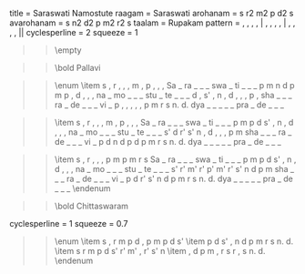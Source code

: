 title = Saraswati Namostute
raagam = Saraswati
arohanam = s r2 m2 p d2 s
avarohanam = s n2 d2 p m2 r2 s
taalam = Rupakam
pattern =  , , , , | , , , , | , , , ,  ||
cyclesperline = 2
squeeze = 1

>> \empty

>> \bold Pallavi

>> \enum
>> \item
s , r , , , m , p , , ,
Sa _ ra _ _ _ swa _ ti _ _ _
p m n d p m p , d , , ,
na _ mo _ _ _ stu _ te _ _ _
d , s' , n , d , , , p ,
sha _ _ _ ra _ de _ _ _ vi _
p , , , , , p m r s n. d.
dya _ _ _ _ _ pra _ de _ _ _

>> \item
s , r , , , m , p , , ,
Sa _ ra _ _ _ swa _ ti _ _ _
p m p d s' , n , d , , ,
na _ mo _ _ _ stu _ te _ _ _
s' d r' s' n , d , , , p m
sha _ _ _ ra _ de _ _ _ vi _
p d n d p d p m r s n. d.
dya _ _ _ _ _ pra _ de _ _ _

>> \item
s , r , , , p m p m r s
Sa _ ra _ _ _ swa _ ti _ _ _
p m p d s' , n , d , , ,
na _ mo _ _ _ stu _ te _ _ _
s' r' m' r' p' m' r' s' n d p m
sha _ _ _ ra _ de _ _ _ vi _
p d r' s' n d p m r s n. d.
dya _ _ _ _ _ pra _ de _ _ _
>> \endenum

>> \bold Chittaswaram

cyclesperline = 1
squeeze = 0.7

>> \enum
>> \item
s , r m       p d , p      m p d s'
>> \item
p d s' ,      n d p m      r s n. d.
>> \item
s r m p       d s' r' m'   , r' s' n
>> \item
, d p m       , r s r      , s n. d.
>> \endenum
